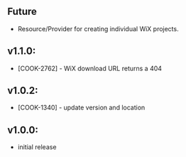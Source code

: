 ## Future

* Resource/Provider for creating individual WiX projects.

## v1.1.0:

* [COOK-2762] - WiX download URL returns a 404

## v1.0.2:

* [COOK-1340] - update version and location

## v1.0.0:

* initial release
